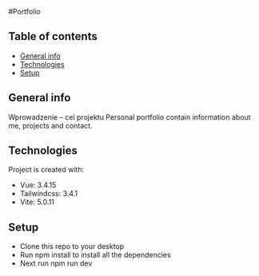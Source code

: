 #Portfolio

## Table of contents
* [General info](#general-info)
* [Technologies](#technologies)
* [Setup](#setup)

## General info
Wprowadzenie – cel projektu
Personal portfolio contain information about me, projects and contact.
	
## Technologies
Project is created with:
* Vue: 3.4.15
* Tailwindcss: 3.4.1
* Vite: 5.0.11
	
## Setup
* Clone this repo to your desktop
* Run npm install to install all the dependencies
* Next run npm run dev